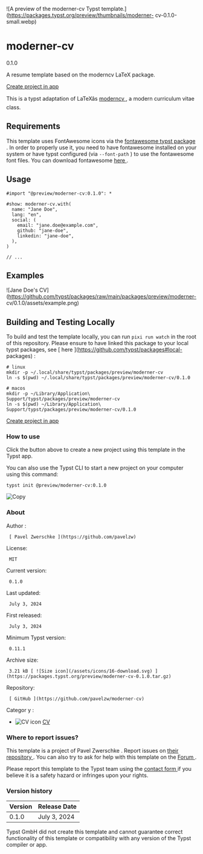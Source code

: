 ![A preview of the moderner-cv Typst
template.](https://packages.typst.org/preview/thumbnails/moderner-
cv-0.1.0-small.webp)

#  moderner-cv

0.1.0

A resume template based on the moderncv LaTeX package.

[ Create project in app ](/app?template=moderner-cv&version=0.1.0)

This is a typst adaptation of LaTeXâs [ moderncv
](https://github.com/moderncv/moderncv) , a modern curriculum vitae class.

##  Requirements

This template uses FontAwesome icons via the [ fontawesome typst package
](https://typst.app/universe/package/fontawesome) . In order to properly use
it, you need to have fontawesome installed on your system or have typst
configured (via ` --font-path ` ) to use the fontawesome font files. You can
download fontawesome [ here ](https://fontawesome.com/download) .

##  Usage

    
    
    #import "@preview/moderner-cv:0.1.0": *
    
    #show: moderner-cv.with(
      name: "Jane Doe",
      lang: "en",
      social: (
        email: "jane.doe@example.com",
        github: "jane-doe",
        linkedin: "jane-doe",
      ),
    )
    
    // ...
    

##  Examples

![Jane Doe's
CV](https://github.com/typst/packages/raw/main/packages/preview/moderner-
cv/0.1.0/assets/example.png)

##  Building and Testing Locally

To build and test the template locally, you can run ` pixi run watch ` in the
root of this repository. Please ensure to have linked this package to your
local typst packages, see [ here ](https://github.com/typst/packages#local-
packages) :

    
    
    # linux
    mkdir -p ~/.local/share/typst/packages/preview/moderner-cv
    ln -s $(pwd) ~/.local/share/typst/packages/preview/moderner-cv/0.1.0
    
    # macos
    mkdir -p ~/Library/Application\ Support/typst/packages/preview/moderner-cv
    ln -s $(pwd) ~/Library/Application\ Support/typst/packages/preview/moderner-cv/0.1.0
    

[ Create project in app ](/app?template=moderner-cv&version=0.1.0)

###  How to use

Click the button above to create a new project using this template in the
Typst app.

You can also use the Typst CLI to start a new project on your computer using
this command:

    
    
    typst init @preview/moderner-cv:0.1.0

![Copy](/assets/icons/16-copy.svg)

###  About

Author  :

     [ Pavel Zwerschke ](https://github.com/pavelzw)
License:

     MIT 
Current version:

     0.1.0 
Last updated:

     July 3, 2024 
First released:

     July 3, 2024 
Minimum Typst version:

     0.11.1 
Archive size:

     3.21 kB [ ![Size icon](/assets/icons/16-download.svg) ](https://packages.typst.org/preview/moderner-cv-0.1.0.tar.gz)
Repository:

     [ GitHub ](https://github.com/pavelzw/moderner-cv)
Categor  y  :

    

  * ![CV icon](/assets/icons/16-user.svg) [ CV ](https://typst.app/universe/search/?category=cv)

###  Where to report issues?

This  template  is a project of  Pavel Zwerschke  .  Report issues on  [ their
repository ](https://github.com/pavelzw/moderner-cv) .  You can also try to
ask for help with this  template  on the  [ Forum ](https://forum.typst.app) .

Please report this  template  to the Typst team using the  [ contact form
](https://typst.app/contact) if you believe it is a safety hazard or infringes
upon your rights.

###  Version history

Version  |  Release Date   
---|---  
0.1.0  |  July 3, 2024   
  
Typst GmbH did not create this  template  and cannot guarantee correct
functionality of this  template  or compatibility with any version of the
Typst compiler or app.

